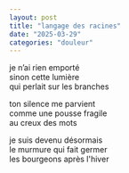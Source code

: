 ```yaml
---
layout: post
title: "langage des racines"
date: "2025-03-29"
categories: "douleur"
---
```


je n’ai rien emporté  
sinon cette lumière  
qui perlait sur les branches  

ton silence me parvient  
comme une pousse fragile  
au creux des mots  

je suis devenu désormais  
le murmure qui fait germer  
les bourgeons après l'hiver  
